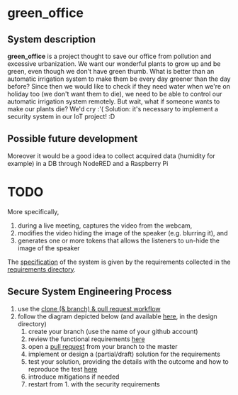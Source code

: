 # green_office

## System description 

**green_office** is a project thought to save our office from pollution and excessive urbanization. We want our wonderful plants to grow up and be green, even though we don't have green thumb. What is better than an automatic irrigation system to make them be every day greener than the day before?
Since then we would like to check if they need water when we're on holiday too (we don't want them to die), we need to be able to control our automatic irrigation system remotely.
But wait, what if someone wants to make our plants die? We'd cry :'(
Solution: it's necessary to implement a security system in our IoT project! :D

## Possible future development
Moreover it would be a good idea to collect acquired data (humidity for example) in a DB through NodeRED and a Raspberry Pi

# TODO
More specifically, 
1. during a live meeting, captures the video from the webcam,
2. modifies the video hiding the image of the speaker (e.g. blurring it), and
3. generates one or more tokens that allows the listeners to un-hide the image of the speaker

The [specification](https://en.wikipedia.org/wiki/Specification_(technical_standard)) of the system is 
given by the requirements collected in the [requirements directory](./requirements).

## Secure System Engineering Process

1. use the [clone (& branch) & pull request workflow](https://guides.github.com/introduction/flow/)
2. follow the diagram depicted below (and available [here](./designs/methodology-activity-UML.png), in the design directory)
	1. create your branch (use the name of your github account)
	2. review the functional requirements [here](./requirements/1-functional-requirements.md)
	3. open a [pull request](https://docs.github.com/en/github/collaborating-with-issues-and-pull-requests/creating-a-pull-request) from your branch to the master
	4. implement or design a (partial/draft) solution for the requirements
	5. test your solution, providing the details with the outcome and how to reproduce the test [here](./tests)
	6. introduce mitigations if needed
	7. restart from 1. with the security requirements
